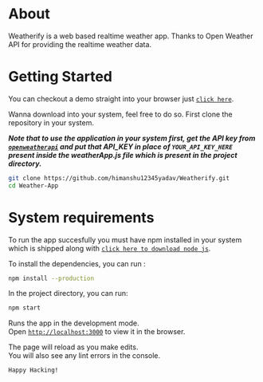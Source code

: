 # About

Weatherify is a web based realtime weather app. Thanks to Open Weather API for providing the realtime weather data.

# Getting Started

You can checkout a demo straight into your browser just [`click here`](https://himanshu12345yadav.github.io/Weatherify/).

Wanna download into your system, feel free to do so. First clone the repository in your system.

**_Note that to use the application in your system first, get the API key from [`openweatherapi`](https://openweathermap.org/) and put that API_KEY in place of `YOUR_API_KEY_HERE` present inside the weatherApp.js file which is present in the project directory._**

```bash
git clone https://github.com/himanshu12345yadav/Weatherify.git
cd Weather-App
```

# System requirements

To run the app succesfully you must have npm installed in your system which is shipped along with [`click here to download node js`](https://nodejs.org/en/).

To install the dependencies, you can run :

```bash
npm install --production
```

In the project directory, you can run:

```bash
npm start
```

Runs the app in the development mode.<br />
Open [`http://localhost:3000`](http://localhost:3000) to view it in the browser.

The page will reload as you make edits.<br />
You will also see any lint errors in the console.

`Happy Hacking!`
